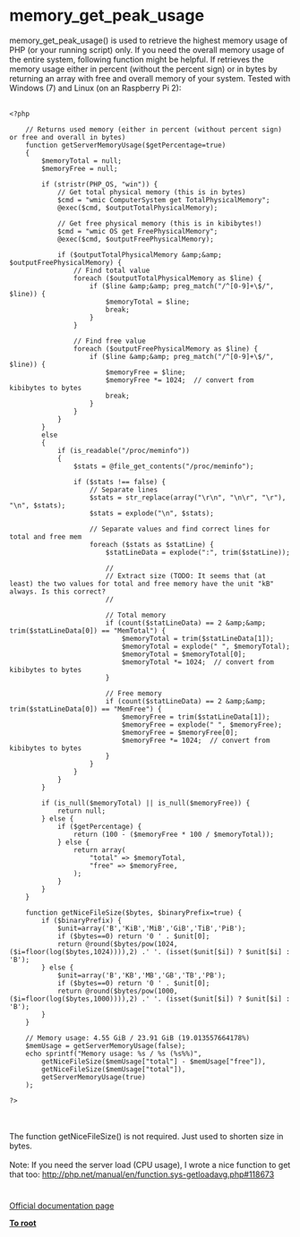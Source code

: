 # memory_get_peak_usage



memory_get_peak_usage() is used to retrieve the highest memory usage of PHP (or your running script) only. If you need the overall memory usage of the entire system, following function might be helpful. If retrieves the memory usage either in percent (without the percent sign) or in bytes by returning an array with free and overall memory of your system. Tested with Windows (7) and Linux (on an Raspberry Pi 2):<br><br>

```
<?php

    // Returns used memory (either in percent (without percent sign) or free and overall in bytes)
    function getServerMemoryUsage($getPercentage=true)
    {
        $memoryTotal = null;
        $memoryFree = null;

        if (stristr(PHP_OS, "win")) {
            // Get total physical memory (this is in bytes)
            $cmd = "wmic ComputerSystem get TotalPhysicalMemory";
            @exec($cmd, $outputTotalPhysicalMemory);

            // Get free physical memory (this is in kibibytes!)
            $cmd = "wmic OS get FreePhysicalMemory";
            @exec($cmd, $outputFreePhysicalMemory);

            if ($outputTotalPhysicalMemory &amp;&amp; $outputFreePhysicalMemory) {
                // Find total value
                foreach ($outputTotalPhysicalMemory as $line) {
                    if ($line &amp;&amp; preg_match("/^[0-9]+\$/", $line)) {
                        $memoryTotal = $line;
                        break;
                    }
                }

                // Find free value
                foreach ($outputFreePhysicalMemory as $line) {
                    if ($line &amp;&amp; preg_match("/^[0-9]+\$/", $line)) {
                        $memoryFree = $line;
                        $memoryFree *= 1024;  // convert from kibibytes to bytes
                        break;
                    }
                }
            }
        }
        else
        {
            if (is_readable("/proc/meminfo"))
            {
                $stats = @file_get_contents("/proc/meminfo");

                if ($stats !== false) {
                    // Separate lines
                    $stats = str_replace(array("\r\n", "\n\r", "\r"), "\n", $stats);
                    $stats = explode("\n", $stats);

                    // Separate values and find correct lines for total and free mem
                    foreach ($stats as $statLine) {
                        $statLineData = explode(":", trim($statLine));

                        //
                        // Extract size (TODO: It seems that (at least) the two values for total and free memory have the unit "kB" always. Is this correct?
                        //

                        // Total memory
                        if (count($statLineData) == 2 &amp;&amp; trim($statLineData[0]) == "MemTotal") {
                            $memoryTotal = trim($statLineData[1]);
                            $memoryTotal = explode(" ", $memoryTotal);
                            $memoryTotal = $memoryTotal[0];
                            $memoryTotal *= 1024;  // convert from kibibytes to bytes
                        }

                        // Free memory
                        if (count($statLineData) == 2 &amp;&amp; trim($statLineData[0]) == "MemFree") {
                            $memoryFree = trim($statLineData[1]);
                            $memoryFree = explode(" ", $memoryFree);
                            $memoryFree = $memoryFree[0];
                            $memoryFree *= 1024;  // convert from kibibytes to bytes
                        }
                    }
                }
            }
        }

        if (is_null($memoryTotal) || is_null($memoryFree)) {
            return null;
        } else {
            if ($getPercentage) {
                return (100 - ($memoryFree * 100 / $memoryTotal));
            } else {
                return array(
                    "total" => $memoryTotal,
                    "free" => $memoryFree,
                );
            }
        }
    }

    function getNiceFileSize($bytes, $binaryPrefix=true) {
        if ($binaryPrefix) {
            $unit=array('B','KiB','MiB','GiB','TiB','PiB');
            if ($bytes==0) return '0 ' . $unit[0];
            return @round($bytes/pow(1024,($i=floor(log($bytes,1024)))),2) .' '. (isset($unit[$i]) ? $unit[$i] : 'B');
        } else {
            $unit=array('B','KB','MB','GB','TB','PB');
            if ($bytes==0) return '0 ' . $unit[0];
            return @round($bytes/pow(1000,($i=floor(log($bytes,1000)))),2) .' '. (isset($unit[$i]) ? $unit[$i] : 'B');
        }
    }

    // Memory usage: 4.55 GiB / 23.91 GiB (19.013557664178%)
    $memUsage = getServerMemoryUsage(false);
    echo sprintf("Memory usage: %s / %s (%s%%)",
        getNiceFileSize($memUsage["total"] - $memUsage["free"]),
        getNiceFileSize($memUsage["total"]),
        getServerMemoryUsage(true)
    );

?>
```
<br><br>The function getNiceFileSize() is not required. Just used to shorten size in bytes.<br><br>Note: If you need the server load (CPU usage), I wrote a nice function to get that too: http://php.net/manual/en/function.sys-getloadavg.php#118673  

#

[Official documentation page](https://www.php.net/manual/en/function.memory-get-peak-usage.php)

**[To root](/README.md)**